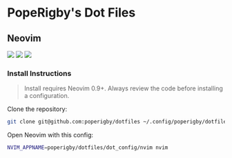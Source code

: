 # PopeRigby's Dot Files

## Neovim

<a href="https://dotfyle.com/poperigby/dotfiles-dotconfig-nvim"><img src="https://dotfyle.com/poperigby/dotfiles-dotconfig-nvim/badges/plugins?style=flat" /></a>
<a href="https://dotfyle.com/poperigby/dotfiles-dotconfig-nvim"><img src="https://dotfyle.com/poperigby/dotfiles-dotconfig-nvim/badges/leaderkey?style=flat" /></a>
<a href="https://dotfyle.com/poperigby/dotfiles-dotconfig-nvim"><img src="https://dotfyle.com/poperigby/dotfiles-dotconfig-nvim/badges/plugin-manager?style=flat" /></a>


### Install Instructions

 > Install requires Neovim 0.9+. Always review the code before installing a configuration.

Clone the repository:

```sh
git clone git@github.com:poperigby/dotfiles ~/.config/poperigby/dotfiles
```

Open Neovim with this config:

```sh
NVIM_APPNAME=poperigby/dotfiles/dot_config/nvim nvim
```
